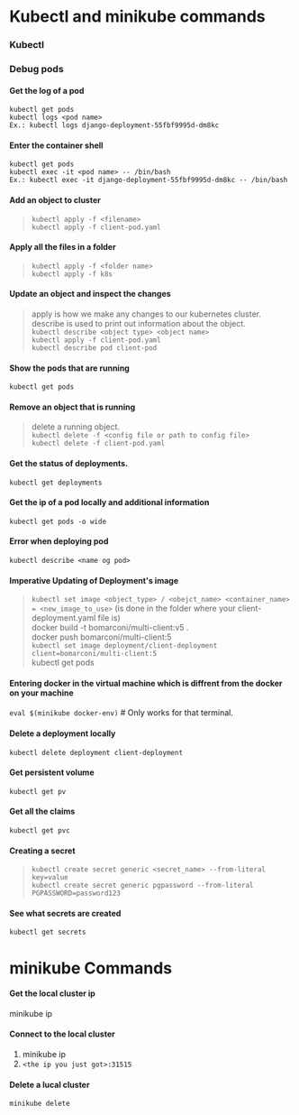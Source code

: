 # Kubectl and minikube commands
### Kubectl
### Debug pods
#### Get the log of a pod
```
kubectl get pods  
kubectl logs <pod name>  
Ex.: kubectl logs django-deployment-55fbf9995d-dm8kc  
```  
#### Enter the container shell
```
kubectl get pods  
kubectl exec -it <pod name> -- /bin/bash  
Ex.: kubectl exec -it django-deployment-55fbf9995d-dm8kc -- /bin/bash  
```
#### Add an object to  cluster
> ```kubectl apply -f <filename>```  
```kubectl apply -f client-pod.yaml```  
#### Apply all the files in a folder
> ```kubectl apply -f <folder name>```  
```kubectl apply -f k8s```
#### Update an object and inspect the changes
> apply is how we make any changes to our kubernetes cluster.  
> describe is used to print out information about the object.  
> ```kubectl describe <object type> <object name>```  
```kubectl apply -f client-pod.yaml```  
```kubectl describe pod client-pod```  
#### Show the pods that are running
```kubectl get pods```  
#### Remove an object that is running
> delete a running object.  
```kubectl delete -f <config file or path to config file>```  
```kubectl delete -f client-pod.yaml```  
#### Get the status of deployments.  
```kubectl get deployments```  
#### Get the ip of a pod locally and additional information
```kubectl get pods -o wide```  
#### Error when deploying pod
```kubectl describe <name og pod>```
#### Imperative Updating of Deployment's image
> ```kubectl set image <object_type> / <obejct_name> <container_name> = <new_image_to_use>``` (is done in the folder where your client-deployment.yaml file is)  
docker build -t bomarconi/multi-client:v5 .  
docker push bomarconi/multi-client:5  
```kubectl set image deployment/client-deployment client=bomarconi/multi-client:5```  
kubectl get pods  
#### Entering docker in the virtual machine which is diffrent from the docker on your machine
```eval $(minikube docker-env)``` # Only works for that terminal.  
#### Delete a deployment locally
```kubectl delete deployment client-deployment```
#### Get persistent volume  
```kubectl get pv```  
#### Get all the claims
```kubectl get pvc```  
#### Creating a secret
> ```kubectl create secret generic <secret_name> --from-literal key=value```  
```kubectl create secret generic pgpassword --from-literal PGPASSWORD=password123```  
#### See what secrets are created
```kubectl get secrets```  



# minikube Commands
#### Get the local cluster ip
minikube ip  
#### Connect to the local cluster
1. minikube ip  
2. ```<the ip you just got>:31515```  
#### Delete a lucal cluster
```minikube delete```  
